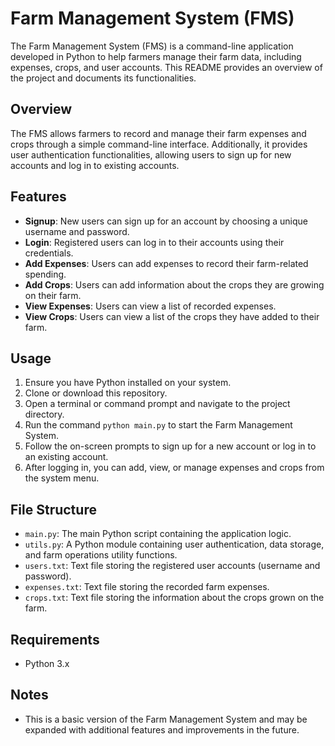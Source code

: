 # Farm Management System (FMS)

The Farm Management System (FMS) is a command-line application developed in Python to help farmers manage their farm data, including expenses, crops, and user accounts. This README provides an overview of the project and documents its functionalities.

## Overview

The FMS allows farmers to record and manage their farm expenses and crops through a simple command-line interface. Additionally, it provides user authentication functionalities, allowing users to sign up for new accounts and log in to existing accounts.

## Features

- **Signup**: New users can sign up for an account by choosing a unique username and password.
- **Login**: Registered users can log in to their accounts using their credentials.
- **Add Expenses**: Users can add expenses to record their farm-related spending.
- **Add Crops**: Users can add information about the crops they are growing on their farm.
- **View Expenses**: Users can view a list of recorded expenses.
- **View Crops**: Users can view a list of the crops they have added to their farm.


## Usage

1. Ensure you have Python installed on your system.
2. Clone or download this repository.
3. Open a terminal or command prompt and navigate to the project directory.
4. Run the command `python main.py` to start the Farm Management System.
5. Follow the on-screen prompts to sign up for a new account or log in to an existing account.
6. After logging in, you can add, view, or manage expenses and crops from the system menu.

## File Structure

- `main.py`: The main Python script containing the application logic.
- `utils.py`: A Python module containing user authentication, data storage, and farm operations utility functions.
- `users.txt`: Text file storing the registered user accounts (username and password).
- `expenses.txt`: Text file storing the recorded farm expenses.
- `crops.txt`: Text file storing the information about the crops grown on the farm.

## Requirements

- Python 3.x

## Notes

- This is a basic version of the Farm Management System and may be expanded with additional features and improvements in the future.